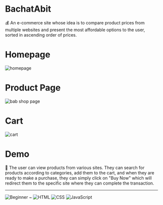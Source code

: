 # BachatAbit
💰 An e-commerce site whose idea is to compare product prices from multiple websites and present the most affordable options to the user, sorted in ascending order of prices.

# Homepage

![homepage](https://github.com/anagha-chaudhari/BachatAbit-E-commerce-Price-Comparison-Website/assets/143149376/8edcdfe6-38ae-423b-b06a-5415cb057928)

# Product Page

![bab shop page](https://github.com/anagha-chaudhari/BachatAbit-E-commerce/assets/143149376/d67811cb-5bd0-4b30-9aa8-17418806c7ee)


# Cart

![cart](https://github.com/anagha-chaudhari/BachatAbit-E-commerce-Price-Comparison-Website/assets/143149376/2e6e9d8c-4f2a-4c9b-a0a2-eaa1c6e49b99)

# Demo
📌 The user can view products from various sites. They can search for products according to categories, add them to the cart, and when they are ready to make a purchase, they can simply click on "Buy Now" which will redirect them to the specific site where they can complete the transaction.

---

![Beginner](https://img.shields.io/badge/Beginner-217346?style=for-the-badge&logo=beginner&logoColor=white) ~ ![HTML](https://img.shields.io/badge/html-%23E34F26.svg?style=for-the-badge&logo=html&logoColor=white)  ![CSS](https://img.shields.io/badge/css-%231572B6.svg?style=for-the-badge&logo=css&logoColor=white)  ![JavaScript](https://img.shields.io/badge/javascript-%23323330.svg?style=for-the-badge&logo=javascript&logoColor=%23F7DF1E)


